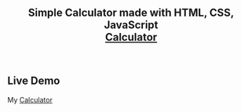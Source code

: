 <h2 align="center">
  Simple Calculator made with HTML, CSS, JavaScript<br/>
  <a href="https://shp5669.github.io/calculator/" target="_blank">Calculator</a>
</h2>

<br/>

## Live Demo

My <a href="https://shp5669.github.io/calculator/" target="_blank">Calculator</a> <br/>

